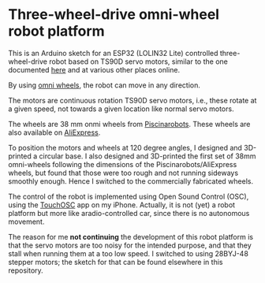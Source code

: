 # Three-wheel-drive omni-wheel robot platform

This is an Arduino sketch for an ESP32 (LOLIN32 Lite) controlled
three-wheel-drive robot based on TS90D servo motors, similar to
the one documented [here][1] and at various other places online.

By using [omni wheels][2], the robot can move in any direction.

The motors are continuous rotation TS90D servo motors, i.e., these
rotate at a given speed, not towards a given location like normal
servo motors.

The wheels are 38 mm onmi wheels from [Piscinarobots][3]. These
wheels are also available on [AliExpress][4].

To position the motors and wheels at 120 degree angles, I designed
and 3D-printed a circular base. I also designed and 3D-printed the
first set of 38mm omni-wheels following the dimensions of the
Piscinarobots/AliExpress wheels, but found that those were too
rough and not running sideways smoothly enough. Hence I switched
to the commercially fabricated wheels.

The control of the robot is implemented using Open Sound Control
(OSC), using the [TouchOSC][5] app on my iPhone. Actually, it
is not (yet) a robot platform but more like aradio-controlled
car, since there is no autonomous movement.

The reason for me **not continuing** the development of this robot
platform is that the servo motors are too noisy for the intended
purpose, and that they stall when running them at a too low speed.
I switched to using 28BYJ-48 stepper motors; the sketch for that
can be found elsewhere in this repository.

[1]: https://github.com/manav20/3-wheel-omni
[2]: https://en.wikipedia.org/wiki/Omni_wheel
[3]: https://www.piscinarobots.nl/robots-y-kits/38mm%20(1.5%20inch)%20double%20plastic%20omni%20wheel%20(compatible%20met%20servo%20motor%20)%20-%2014184
[4]: https://nl.aliexpress.com/item/32478938051.html
[5]: https://hexler.net
